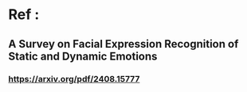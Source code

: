 # Ref :
## A Survey on Facial Expression Recognition of Static and Dynamic Emotions  
### https://arxiv.org/pdf/2408.15777 

